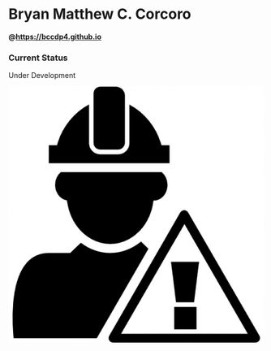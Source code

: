 # Bryan Matthew C. Corcoro
**@https://bccdp4.github.io**

### Current Status
Under Development

![alt text][logo]

[logo]: img/construction.jpg "Under Construction"